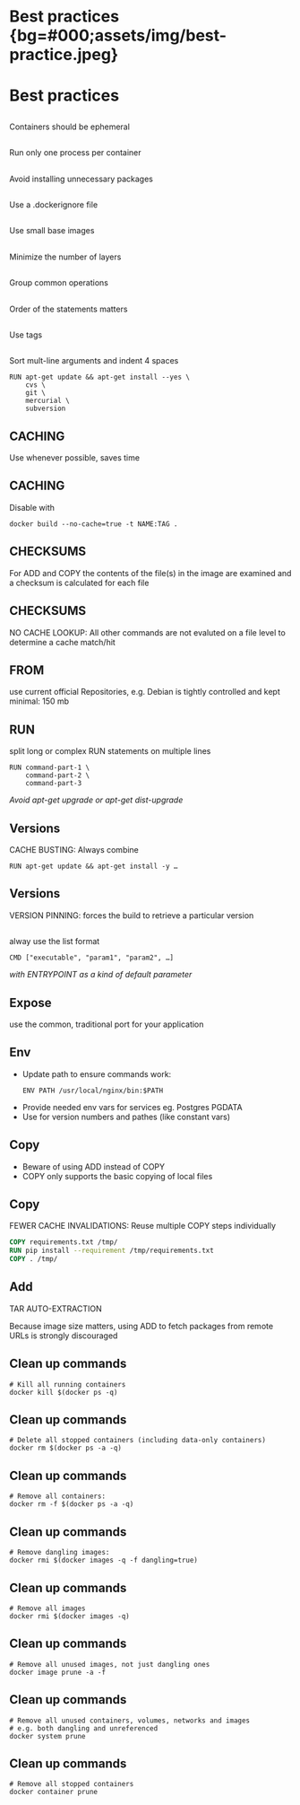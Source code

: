 # Best practices {bg=#000;assets/img/best-practice.jpeg}

# Best practices

##
Containers should be ephemeral

##
Run only one process per container

##
Avoid installing unnecessary packages

##
Use a .dockerignore file

##
Use small base images

##
Minimize the number of layers

##
Group common operations

##
Order of the statements matters

##
Use tags

##
Sort mult-line arguments and indent 4 spaces
```
RUN apt-get update && apt-get install --yes \
    cvs \
    git \
    mercurial \
    subversion
```

## CACHING
Use whenever possible, saves time

## CACHING
Disable with
```
docker build --no-cache=true -t NAME:TAG .
```

## CHECKSUMS
For ADD and COPY the contents of the file(s) in the image are examined and a checksum is calculated for each file

## CHECKSUMS
NO CACHE LOOKUP: All other commands are not evaluted on a file level to determine a cache match/hit

## FROM
use current official Repositories,
e.g. Debian is tightly controlled and kept minimal: 150 mb

## RUN
split long or complex RUN statements on multiple lines
```
RUN command-part-1 \
    command-part-2 \
    command-part-3
```

_Avoid apt-get upgrade or apt-get dist-upgrade_


## Versions
CACHE BUSTING: Always combine
```
RUN apt-get update && apt-get install -y …
```

## Versions
VERSION PINNING: forces the build to retrieve a particular version

##
alway use the list format
```
CMD ["executable", "param1", "param2", …]
```

_with ENTRYPOINT as a kind of default parameter_

## Expose
use the common, traditional port for your application

## Env
- Update path to ensure commands work: 
    ```
    ENV PATH /usr/local/nginx/bin:$PATH
    ```
- Provide needed env vars for services eg. Postgres PGDATA
- Use for version numbers and pathes (like constant vars)

## Copy
- Beware of using ADD instead of COPY
- COPY only supports the basic copying of local files
 
## Copy
FEWER CACHE INVALIDATIONS: Reuse multiple COPY steps individually

```dockerfile
COPY requirements.txt /tmp/
RUN pip install --requirement /tmp/requirements.txt
COPY . /tmp/
```

## Add
TAR AUTO-EXTRACTION

Because image size matters, using ADD to fetch packages from remote URLs is strongly discouraged

## Clean up commands

```
# Kill all running containers
docker kill $(docker ps -q)
```

## Clean up commands

```
# Delete all stopped containers (including data-only containers)
docker rm $(docker ps -a -q)
```

## Clean up commands

```
# Remove all containers:
docker rm -f $(docker ps -a -q)
```

## Clean up commands

```
# Remove dangling images:
docker rmi $(docker images -q -f dangling=true)
```

## Clean up commands

```
# Remove all images
docker rmi $(docker images -q)
```

## Clean up commands

```
# Remove all unused images, not just dangling ones
docker image prune -a -f
```

## Clean up commands

```
# Remove all unused containers, volumes, networks and images
# e.g. both dangling and unreferenced
docker system prune
```

## Clean up commands

```
# Remove all stopped containers
docker container prune
```